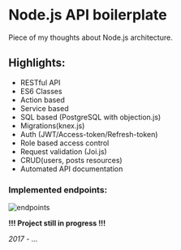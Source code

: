 # Node.js API boilerplate

Piece of my thoughts about Node.js architecture.

## Highlights:
- RESTful API
- ES6 Classes
- Action based
- Service based
- SQL based (PostgreSQL with objection.js)
- Migrations(knex.js)
- Auth (JWT/Access-token/Refresh-token)
- Role based access control
- Request validation (Joi.js)
- CRUD(users, posts resources)
- Automated API documentation

### Implemented endpoints:
![endpoints](https://i.imgur.com/GCW47z5.png)

__!!! Project still in progress !!!__

_2017 - ..._
